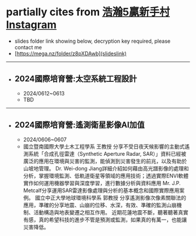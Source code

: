 # partially cites from [浩瀚5贏新手村 Instagram](https://www.instagram.com/p/C76J5XQNvOW/)
- slides folder link showing below, decryption key required, please contact me
- [https://mega.nz/folder/z8pXDAwb](slideslink)
------
- ## 2024國際培育營:太空系統工程設計
  - 2024/0612~0613 
  - TBD
------
- ## 2024國際培育營:遙測衛星影像AI加值
  - 2024/0606~0607 
  - 國立暨南國際大學土木工程學系 王教授 分享不受日夜天候影響的主動式遙測系統「合成孔徑雷達（Synthetic Aperture Radar, SAR）」資料已經被廣泛的應用在環境與災害的監測，能偵測到災害發生的前兆，以及有助於山坡地管理。
    Dr. Wei-dong Jiang詳細介紹如何藉由高光譜影像的處理和分析，掌握環境監測、低軌道衛星等領域的應用技術；透過實際ENVI軟體實作如何運用機器學習與深度學習，進行數據分析與資料應用
    Mr. J.P. Metcalf分享運用SAR雷達影像處理與分析的基本概念和國際實際應用案例。
    國立中正大學地球環境科學系 郭教授 分享遙測影像次像素關聯法的應用，準確的分享地震、山崩的位移、水深，有效、準確的監測山崩機制、活動構造與地表變遷之相互作用。
    近期花蓮地震不斷，聽著聽著真實有感，真的希望科技的進步不管是預測或監測，如果真的有萬一，也能讓災害降低。

